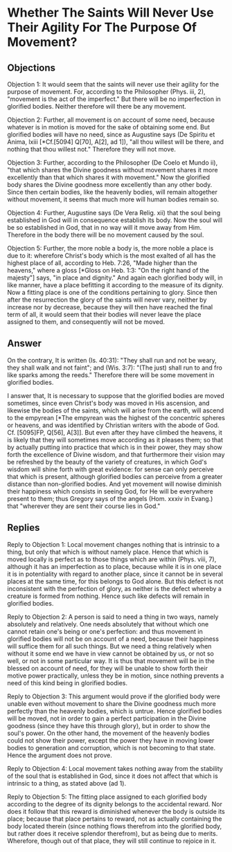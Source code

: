 # Whether The Saints Will Never Use Their Agility For The Purpose Of Movement?

## Objections

Objection 1: It would seem that the saints will never use their agility for the purpose of movement. For, according to the Philosopher (Phys. iii, 2), "movement is the act of the imperfect." But there will be no imperfection in glorified bodies. Neither therefore will there be any movement.

Objection 2: Further, all movement is on account of some need, because whatever is in motion is moved for the sake of obtaining some end. But glorified bodies will have no need, since as Augustine says (De Spiritu et Anima, lxiii [*Cf.[5094] Q[70], A[2], ad 1]), "all thou willest will be there, and nothing that thou willest not." Therefore they will not move.

Objection 3: Further, according to the Philosopher (De Coelo et Mundo ii), "that which shares the Divine goodness without movement shares it more excellently than that which shares it with movement." Now the glorified body shares the Divine goodness more excellently than any other body. Since then certain bodies, like the heavenly bodies, will remain altogether without movement, it seems that much more will human bodies remain so.

Objection 4: Further, Augustine says (De Vera Relig. xii) that the soul being established in God will in consequence establish its body. Now the soul will be so established in God, that in no way will it move away from Him. Therefore in the body there will be no movement caused by the soul.

Objection 5: Further, the more noble a body is, the more noble a place is due to it: wherefore Christ's body which is the most exalted of all has the highest place of all, according to Heb. 7:26, "Made higher than the heavens," where a gloss [*Gloss on Heb. 1:3: "On the right hand of the majesty"] says, "in place and dignity." And again each glorified body will, in like manner, have a place befitting it according to the measure of its dignity. Now a fitting place is one of the conditions pertaining to glory. Since then after the resurrection the glory of the saints will never vary, neither by increase nor by decrease, because they will then have reached the final term of all, it would seem that their bodies will never leave the place assigned to them, and consequently will not be moved.

## Answer

On the contrary, It is written (Is. 40:31): "They shall run and not be weary, they shall walk and not faint"; and (Wis. 3:7): "(The just) shall run to and fro like sparks among the reeds." Therefore there will be some movement in glorified bodies.

I answer that, It is necessary to suppose that the glorified bodies are moved sometimes, since even Christ's body was moved in His ascension, and likewise the bodies of the saints, which will arise from the earth, will ascend to the empyrean [*The empyrean was the highest of the concentric spheres or heavens, and was identified by Christian writers with the abode of God. Cf. [5095]FP, Q[56], A[3]]. But even after they have climbed the heavens, it is likely that they will sometimes move according as it pleases them; so that by actually putting into practice that which is in their power, they may show forth the excellence of Divine wisdom, and that furthermore their vision may be refreshed by the beauty of the variety of creatures, in which God's wisdom will shine forth with great evidence: for sense can only perceive that which is present, although glorified bodies can perceive from a greater distance than non-glorified bodies. And yet movement will nowise diminish their happiness which consists in seeing God, for He will be everywhere present to them; thus Gregory says of the angels (Hom. xxxiv in Evang.) that "wherever they are sent their course lies in God."

## Replies

Reply to Objection 1: Local movement changes nothing that is intrinsic to a thing, but only that which is without namely place. Hence that which is moved locally is perfect as to those things which are within (Phys. viii, 7), although it has an imperfection as to place, because while it is in one place it is in potentiality with regard to another place, since it cannot be in several places at the same time, for this belongs to God alone. But this defect is not inconsistent with the perfection of glory, as neither is the defect whereby a creature is formed from nothing. Hence such like defects will remain in glorified bodies.

Reply to Objection 2: A person is said to need a thing in two ways, namely absolutely and relatively. One needs absolutely that without which one cannot retain one's being or one's perfection: and thus movement in glorified bodies will not be on account of a need, because their happiness will suffice them for all such things. But we need a thing relatively when without it some end we have in view cannot be obtained by us, or not so well, or not in some particular way. It is thus that movement will be in the blessed on account of need, for they will be unable to show forth their motive power practically, unless they be in motion, since nothing prevents a need of this kind being in glorified bodies.

Reply to Objection 3: This argument would prove if the glorified body were unable even without movement to share the Divine goodness much more perfectly than the heavenly bodies, which is untrue. Hence glorified bodies will be moved, not in order to gain a perfect participation in the Divine goodness (since they have this through glory), but in order to show the soul's power. On the other hand, the movement of the heavenly bodies could not show their power, except the power they have in moving lower bodies to generation and corruption, which is not becoming to that state. Hence the argument does not prove.

Reply to Objection 4: Local movement takes nothing away from the stability of the soul that is established in God, since it does not affect that which is intrinsic to a thing, as stated above (ad 1).

Reply to Objection 5: The fitting place assigned to each glorified body according to the degree of its dignity belongs to the accidental reward. Nor does it follow that this reward is diminished whenever the body is outside its place; because that place pertains to reward, not as actually containing the body located therein (since nothing flows therefrom into the glorified body, but rather does it receive splendor therefrom), but as being due to merits. Wherefore, though out of that place, they will still continue to rejoice in it.